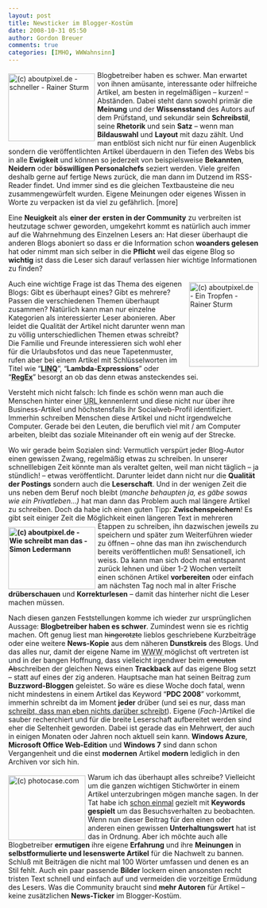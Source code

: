 ```yaml
---
layout: post
title: Newsticker im Blogger-Kostüm
date: 2008-10-31 05:50
author: Gordon Breuer
comments: true
categories: [IMHO, WWWahnsinn]
---
```

<p style="margin-right: 0px" dir="ltr"><img style="margin: 5px 5px 0px 0px; display: inline" title="(c) aboutpixel.de - schneller - Rainer Sturm" border="0" alt="(c) aboutpixel.de - schneller - Rainer Sturm" align="left" src="http://old.gordon-breuer.de/wp-content/uploads/2008/10/schneller%20-%20Rainer%20Sturm_3.jpg" width="174" height="136" /> Blogbetreiber haben es schwer. Man erwartet von ihnen amüsante, interessante oder hilfreiche Artikel, am besten in regelmäßigen – kurzen! – Abständen. Dabei steht dann sowohl primär die <strong>Meinung</strong> und der <strong>Wissensstand</strong> des Autors auf dem Prüfstand, und sekundär sein <strong>Schreibstil</strong>, seine <strong>Rhetorik</strong> und sein <strong>Satz</strong> – wenn man <strong>Bildauswahl</strong> und <strong>Layout</strong> mit dazu zählt. Und man entblöst sich nicht nur für einen Augenblick sondern die veröffentlichten Artikel überdauern in den Tiefen des Webs bis in alle <strong>Ewigkeit</strong> und können so jederzeit von beispielsweise <strong>Bekannten</strong>, <strong>Neidern</strong> oder <strong>böswilligen Personalchefs</strong> seziert werden. Viele greifen deshalb gerne auf fertige News zurück, die man dann im Dutzend im RSS-Reader findet. Und immer sind es die gleichen Textbausteine die neu zusammengewürfelt wurden. Eigene Meinungen oder eigenes Wissen in Worte zu verpacken ist da viel zu gefährlich. [more]</p>  <p>Eine <strong>Neuigkeit</strong> als <strong>einer der</strong> <strong>ersten in der Community</strong> zu verbreiten ist heutzutage schwer geworden, umgekehrt kommt es natürlich auch immer auf die Wahrnehmung des Einzelnen Lesers an: Hat dieser überhaupt die anderen Blogs aboniert so dass er die Information schon <strong>woanders gelesen</strong> hat oder nimmt man sich selber in die <strong>Pflicht</strong> weil das eigene Blog so <strong>wichtig</strong> ist dass die Leser sich darauf verlassen hier wichtige Informationen zu finden?</p>  <p><img style="margin: 5px 0px 0px 5px; display: inline" title="(c) aboutpixel.de - Ein Tropfen - Rainer Sturm" border="0" alt="(c) aboutpixel.de - Ein Tropfen - Rainer Sturm" align="right" src="http://old.gordon-breuer.de/wp-content/uploads/2008/10/Ein%20Tropfen%20-%20Rainer%20Sturm%20_3.jpg" width="140" height="170" /> Auch eine wichtige Frage ist das Thema des eigenen Blogs: Gibt es überhaupt eines? Gibt es mehrere? Passen die verschiedenen Themen überhaupt zusammen? Natürlich kann man nur einzelne Kategorien als interessierter Leser abonieren. Aber leidet die Qualität der Artikel nicht darunter wenn man zu völlig unterschiedlichen Themen etwas schreibt? Die Familie und Freunde interessieren sich wohl eher für die Urlaubsfotos und das neue Tapetenmuster, rufen aber bei einem Artikel mit Schlüsselworten im Titel wie “<acronym title="Language Integrated Query"><strong>LINQ</strong></acronym>”, “<strong>Lambda-Expressions</strong>” oder “<abbr title="Regular Expressions"><strong>RegEx</strong></abbr>” besorgt an ob das denn etwas ansteckendes sei.</p>  <p>Versteht mich nicht falsch: Ich finde es schön wenn man auch die Menschen hinter einer <acronym title="Uniform Resource Locator">URL </acronym>kennenlernt und diese nicht nur über ihre Business-Artikel und höchstensfalls ihr Socialweb-Profil identifiziert. Immerhin schreiben Menschen diese Artikel und nicht irgendwelche Computer. Gerade bei den Leuten, die beruflich viel mit / am Computer arbeiten, bleibt das soziale Miteinander oft ein wenig auf der Strecke.</p>  <p>Wo wir gerade beim Sozialen sind: Vermutlich verspürt jeder Blog-Autor einen gewissen Zwang, regelmäßig etwas zu schreiben. In unserer schnelllebigen Zeit könnte man als veraltet gelten, weil man nicht täglich – ja stündlich! – etwas veröffentlicht. Darunter leidet dann nicht nur die <strong>Qualität der Postings</strong> sondern auch die <strong>Leserschaft</strong>. Und in der wenigen Zeit die uns neben dem Beruf noch bleibt (<em>manche behaupten ja, es gäbe sowas wie ein Privatleben…)</em> hat man dann das Problem auch mal längere Artikel zu schreiben. Doch da habe ich einen guten Tipp: <strong> Zwischenspeichern</strong>! Es gibt seit einiger Zeit die Möglichkeit einen längeren Text in mehreren <strong><img style="margin: 10px 5px 0px 0px; display: inline" title="(c) aboutpixel.de - Wie schreibt man das - Simon Ledermann" border="0" alt="(c) aboutpixel.de - Wie schreibt man das - Simon Ledermann" align="left" src="http://old.gordon-breuer.de/wp-content/uploads/2008/10/Wie%20schreibt%20man%20das%20-%20Simon%20Ledermann_3.jpg" width="175" height="125" /></strong>Etappen zu schreiben, ihn dazwischen jeweils zu speichern und später zum Weiterführen wieder zu öffnen – ohne das man ihn zwischendurch bereits veröffentlichen muß! Sensationell, ich weiss. Da kann man sich doch mal entspannt zurück lehnen und über 1-2 Wochen verteilt einen schönen Artikel <strong>vorbereiten</strong> oder einfach am nächsten Tag noch mal in alter Frische <strong>drüberschauen</strong> und <strong>Korrekturlesen</strong> – damit das hinterher nicht die Leser machen müssen.</p>  <p>Nach diesen ganzen Feststellungen komme ich wieder zur ursprünglichen Aussage: <strong>Blogbetreiber haben es schwer</strong>. Zumindest wenn sie es richtig machen. Oft genug liest man <strike>hingerotzte</strike> lieblos geschriebene Kurzbeiträge oder eine weitere <strong>News-Kopie</strong> aus dem näheren <strong>Dunstkreis</strong> des Blogs. Und das alles nur, damit der eigene Name im <acronym title="World Wide Web">WWW </acronym>möglichst oft vertreten ist und in der bangen Hoffnung, dass vielleicht irgendwer beim <strike>erneuten Ab</strike>schreiben der gleichen News einen <strong>Trackback</strong> auf das eigene Blog setzt – statt auf eines der zig anderen. Hauptsache man hat seinen Beitrag zum <strong>Buzzword-Bloggen</strong> geleistet. So wäre es diese Woche doch fatal, wenn nicht mindestens in einem Artikel das Keyword “<strong>PDC 2008</strong>” vorkommt, immerhin schreibt da im Moment <strong>jeder</strong> drüber (und sei es nur, dass man <a target="_blank" href="http://jenswinter.com/post/2008/10/PDC-Blog-Verweigerer.aspx">schreibt, dass man eben nichts darüber schreibt</a>). Eigene (<em>Fach-</em>)Artikel die sauber recherchiert und für die breite Leserschaft aufbereitet werden sind eher die Seltenheit geworden. Dabei ist gerade das ein Mehrwert, der auch in einigen Monaten oder Jahren noch aktuell sein kann. <strong>Windows Azure</strong>, <strong>Microsoft Office Web-Edition</strong> und <strong>Windows 7</strong> sind dann schon Vergangenheit und die einst <strong>modernen</strong> Artikel <strong>modern</strong> lediglich in den Archiven vor sich hin.</p>  <p><img style="margin: 5px 5px 0px 0px; display: inline" title="(c) photocase.com" border="0" alt="(c) photocase.com" align="left" src="http://anheledirwp.blob.core.windows.net/wordpress/2008/10/3878X51164Y3OH6PW0G3028HHR_3.jpg" width="155" height="130" /> Warum ich das überhaupt alles schreibe? Vielleicht um die ganzen wichtigen Stichwörter in einem Artikel unterzubringen mögen manche sagen. In der Tat habe ich <a href="http://old.gordon-breuer.de/post/2008/09/26/Nasty_porn_video_without_sex_work_office_and_home.aspx">schon einmal</a> gezielt mit <strong>Keywords gespielt</strong> um das Besuchsverhalten zu beobachten. Wenn nun dieser Beitrag für den einen oder anderen einen gewissen <strong>Unterhaltungswert</strong> hat ist das in Ordnung. Aber ich möchte auch alle Blogbetreiber <strong>ermutigen</strong> ihre eigene <strong>Erfahrung</strong> und ihre <strong>Meinungen</strong> in <strong>selbstformulierte und lesenswerte Artikel</strong> für die Nachwelt zu bannen. Schluß mit Beiträgen die nicht mal 100 Wörter umfassen und denen es an Stil fehlt. Auch ein paar passende <strong>Bilder</strong> lockern einen ansonsten recht tristen Text schnell und einfach auf und vermeiden die vorzeitige Ermüdung des Lesers. Was die Community braucht sind <strong>mehr Autoren</strong> für Artikel – keine zusätzlichen <strong>News-Ticker</strong> im Blogger-Kostüm.</p>
